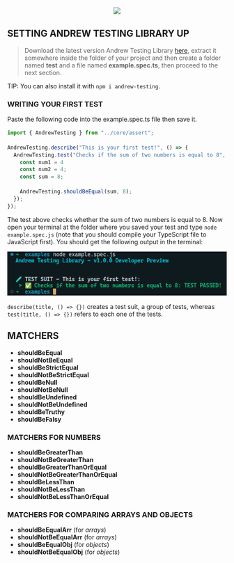 <center><img src="https://cdn1.iconfinder.com/data/icons/laboratory-14/48/04-chemical-education-test_tube-chemistry-science-512.png" width="200px"/></center>

## SETTING ANDREW TESTING LIBRARY UP

> Download the latest version Andrew Testing Library [here](https://github.com/Redwars22/andrew-testing-library/releases), extract it somewhere inside the folder of your project and then create a folder named **test** and a file named **example.spec.ts**, then proceed to the next section.

TIP: You can also install it with `npm i andrew-testing`.

### WRITING YOUR FIRST TEST

Paste the following code into the example.spec.ts file then save it.

```ts
import { AndrewTesting } from "../core/assert";

AndrewTesting.describe("This is your first test!", () => {
  AndrewTesting.test("Checks if the sum of two numbers is equal to 8", () => {
    const num1 = 4
    const num2 = 4;
    const sum = 8;

    AndrewTesting.shouldBeEqual(sum, 8);
  });
});
```

The test above checks whether the sum of two numbers is equal to 8. Now open your terminal at the folder where you saved your test and type `node example.spec.js` (note that you should compile your TypeScript file to JavaScript first). You should get the following output in the terminal:

<img src="./example.png">

`describe(title, () => {})` creates a test suit, a group of tests, whereas `test(title, () => {})` refers to each one of the tests.

## MATCHERS

- **shouldBeEqual**
- **shouldNotBeEqual**
- **shouldBeStrictEqual**
- **shouldNotBeStrictEqual**
- **shouldBeNull**
- **shouldNotBeNull**
- **shouldBeUndefined**
- **shouldNotBeUndefined**
- **shouldBeTruthy**
- **shouldBeFalsy**

### MATCHERS FOR NUMBERS

- **shouldBeGreaterThan**
- **shouldNotBeGreaterThan**
- **shouldBeGreaterThanOrEqual**
- **shouldNotBeGreaterThanOrEqual**
- **shouldBeLessThan**
- **shouldNotBeLessThan**
- **shouldNotBeLessThanOrEqual**

### MATCHERS FOR COMPARING ARRAYS AND OBJECTS

- **shouldBeEqualArr** (for *arrays*)
- **shouldNotBeEqualArr** (for *arrays*)
- **shouldBeEqualObj** (for *objects*)
- **shouldNotBeEqualObj** (for *objects*)

